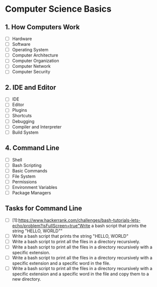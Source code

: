 # Computer Science Basics

## 1. How Computers Work

- [ ] Hardware
- [ ] Software
- [ ] Operating System
- [ ] Computer Architecture
- [ ] Computer Organization
- [ ] Computer Network
- [ ] Computer Security

## 2. IDE and Editor

- [ ] IDE
- [ ] Editor
- [ ] Plugins
- [ ] Shortcuts
- [ ] Debugging
- [ ] Compiler and Interpreter
- [ ] Build System

## 4. Command Line

- [ ] Shell
- [ ] Bash Scripting
- [ ] Basic Commands
- [ ] File System
- [ ] Permissions
- [ ] Environment Variables
- [ ] Package Managers

## Tasks for Command Line

- [ ] [1]:https://www.hackerrank.com/challenges/bash-tutorials-lets-echo/problem?isFullScreen=true"Write a bash script that prints the string "HELLO, WORLD""
- [ ] Write a bash script that prints the string "HELLO, WORLD"
- [ ] Write a bash script to print all the files in a directory recursively.
- [ ] Write a bash script to print all the files in a directory recursively with a specific extension.
- [ ] Write a bash script to print all the files in a directory recursively with a specific extension and a specific word in the file.
- [ ] Write a bash script to print all the files in a directory recursively with a specific extension and a specific word in the file and copy them to a new directory.
